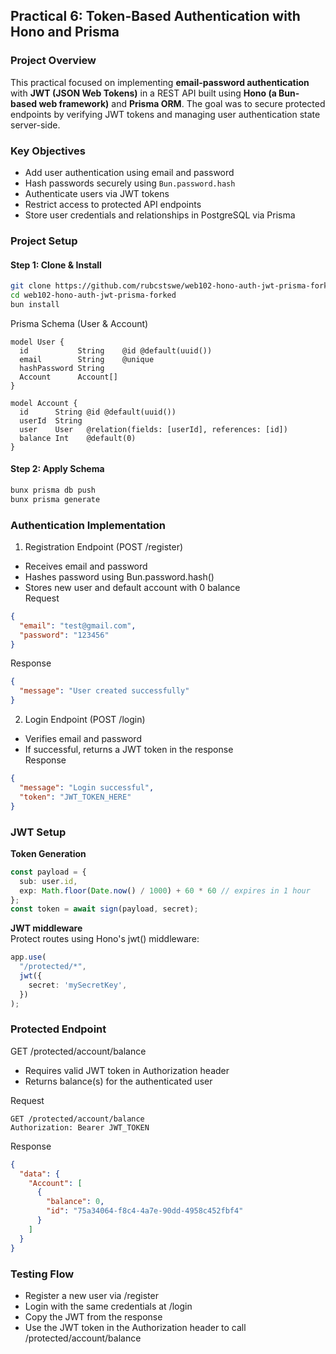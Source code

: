 ## Practical 6: Token-Based Authentication with Hono and Prisma

### Project Overview
This practical focused on implementing **email-password authentication** with **JWT (JSON Web Tokens)** in a REST API built using **Hono (a Bun-based web framework)** and **Prisma ORM**. The goal was to secure protected endpoints by verifying JWT tokens and managing user authentication state server-side.


### Key Objectives
- Add user authentication using email and password
- Hash passwords securely using `Bun.password.hash`
- Authenticate users via JWT tokens
- Restrict access to protected API endpoints
- Store user credentials and relationships in PostgreSQL via Prisma


### Project Setup

#### Step 1: Clone & Install
```bash
git clone https://github.com/rubcstswe/web102-hono-auth-jwt-prisma-forked.git
cd web102-hono-auth-jwt-prisma-forked
bun install
```
Prisma Schema (User & Account)
```prisma
model User {
  id           String    @id @default(uuid())
  email        String    @unique
  hashPassword String
  Account      Account[]
}

model Account {
  id      String @id @default(uuid())
  userId  String
  user    User   @relation(fields: [userId], references: [id])
  balance Int    @default(0)
}
```

#### Step 2: Apply Schema
``` bash
bunx prisma db push
bunx prisma generate
```

### Authentication Implementation
1. Registration Endpoint (POST /register)
- Receives email and password
- Hashes password using Bun.password.hash()
- Stores new user and default account with 0 balance<br>
Request
```json
{
  "email": "test@gmail.com",
  "password": "123456"
}
```
Response
```json
{
  "message": "User created successfully"
}
```

2. Login Endpoint (POST /login)
- Verifies email and password
- If successful, returns a JWT token in the response<br>
Response
```json
{
  "message": "Login successful",
  "token": "JWT_TOKEN_HERE"
}
```

### JWT Setup
**Token Generation**
```ts
const payload = {
  sub: user.id,
  exp: Math.floor(Date.now() / 1000) + 60 * 60 // expires in 1 hour
};
const token = await sign(payload, secret);
```
**JWT middleware**<br>
Protect routes using Hono's jwt() middleware:
```ts
app.use(
  "/protected/*",
  jwt({
    secret: 'mySecretKey',
  })
);
```

### Protected Endpoint
GET /protected/account/balance
- Requires valid JWT token in Authorization header
- Returns balance(s) for the authenticated user

Request
```vbnet
GET /protected/account/balance
Authorization: Bearer JWT_TOKEN
```
Response
```json
{
  "data": {
    "Account": [
      {
        "balance": 0,
        "id": "75a34064-f8c4-4a7e-90dd-4958c452fbf4"
      }
    ]
  }
}
```

### Testing Flow
- Register a new user via /register
- Login with the same credentials at /login
- Copy the JWT from the response
- Use the JWT token in the Authorization header to call /protected/account/balance

